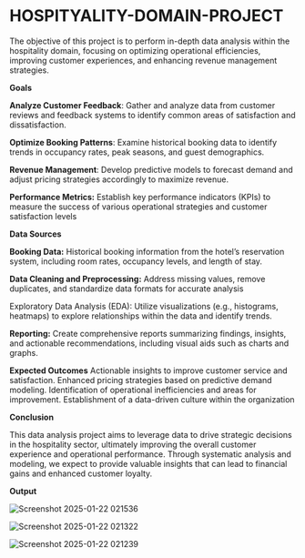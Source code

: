 # HOSPITYALITY-DOMAIN-PROJECT
The objective of this project is to perform in-depth data analysis within the hospitality domain, focusing on optimizing operational efficiencies, improving customer experiences, and enhancing revenue management strategies. 

**Goals**

**Analyze Customer Feedback**: Gather and analyze data from customer reviews and feedback systems to identify common areas of satisfaction and dissatisfaction.

**Optimize Booking Patterns**: Examine historical booking data to identify trends in occupancy rates, peak seasons, and guest demographics.

**Revenue Management**: Develop predictive models to forecast demand and adjust pricing strategies accordingly to maximize revenue.

**Performance Metrics:** Establish key performance indicators (KPIs) to measure the success of various operational strategies and customer satisfaction levels

**Data Sources** 

**Booking Data:** Historical booking information from the hotel’s reservation system, including room rates, occupancy levels, and length of stay.

**Data Cleaning and Preprocessing:** Address missing values, remove duplicates, and standardize data formats for accurate analysis 

Exploratory Data Analysis (EDA): Utilize visualizations (e.g., histograms, heatmaps) to explore relationships within the data and identify trends. 

**Reporting:** Create comprehensive reports summarizing findings, insights, and actionable recommendations, including visual aids such as charts and graphs.

**Expected Outcomes**
Actionable insights to improve customer service and satisfaction.
Enhanced pricing strategies based on predictive demand modeling.
Identification of operational inefficiencies and areas for improvement.
Establishment of a data-driven culture within the organization 

**Conclusion**

This data analysis project aims to leverage data to drive strategic decisions in the hospitality sector, ultimately improving the overall customer experience and operational performance. Through systematic analysis and modeling, we expect to provide valuable insights that can lead to financial gains and enhanced customer loyalty.  

**Output** 

![Screenshot 2025-01-22 021536](https://github.com/user-attachments/assets/ec22c72e-72db-4f09-8cee-869901151bb2)





![Screenshot 2025-01-22 021322](https://github.com/user-attachments/assets/07c38077-6c34-4365-b012-5f57bc6b217f)



![Screenshot 2025-01-22 021239](https://github.com/user-attachments/assets/35dfd906-6f69-4666-9d64-f1c39bbf0f3a)
